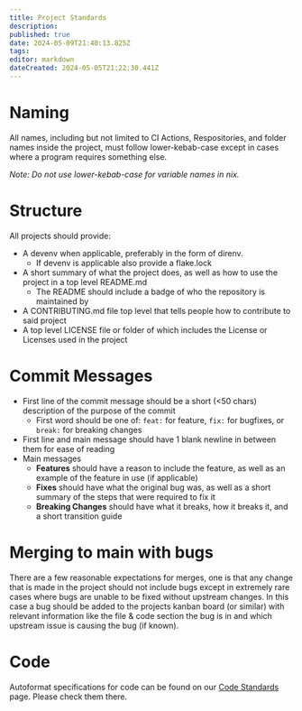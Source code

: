 ```yaml
---
title: Project Standards
description: 
published: true
date: 2024-05-09T21:40:13.825Z
tags: 
editor: markdown
dateCreated: 2024-05-05T21:22:30.441Z
---
```


# Naming
All names, including but not limited to CI Actions, Respositories, and folder names inside the project, must follow lower-kebab-case except in cases where a program requires something else.

*Note: Do not use lower-kebab-case for variable names in nix.*

# Structure
All projects should provide:
- A devenv when applicable, preferably in the form of direnv.
	- If devenv is applicable also provide a flake.lock
- A short summary of what the project does, as well as how to use the project in a top level README.​md
	- The README should include a badge of who the repository is maintained by
- A CONTRIBUTING.​md file top level that tells people how to contribute to said project
- A top level LICENSE file or folder of which includes the License or Licenses used in the project

# Commit Messages
- First line of the commit message should be a short (<50 chars) description of the purpose of the commit
	- First word should be one of: `feat:` for feature, `fix:` for bugfixes, or `break:` for breaking changes
- First line and main message should have 1 blank newline in between them for ease of reading
- Main messages
	- **Features** should have a reason to include the feature, as well as an example of the feature in use (if applicable)
  - **Fixes** should have what the original bug was, as well as a short summary of the steps that were required to fix it
  - **Breaking Changes** should have what it breaks, how it breaks it, and a short transition guide

# Merging to main with bugs
There are a few reasonable expectations for merges, one is that any change that is made in the project should not include bugs except in extremely rare cases where bugs are unable to be fixed without upstream changes. In this case a bug should be added to the projects kanban board (or similar) with relevant information like the file & code section the bug is in and which upstream issue is causing the bug (if known).

# Code
Autoformat specifications for code can be found on our [Code Standards](https://wiki.auxolotl.org/contributing/formatting/code) page. Please check them there.